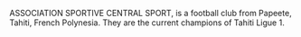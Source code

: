 ASSOCIATION SPORTIVE CENTRAL SPORT, is a football club from Papeete, Tahiti, French Polynesia. They are the current champions of Tahiti Ligue 1.
